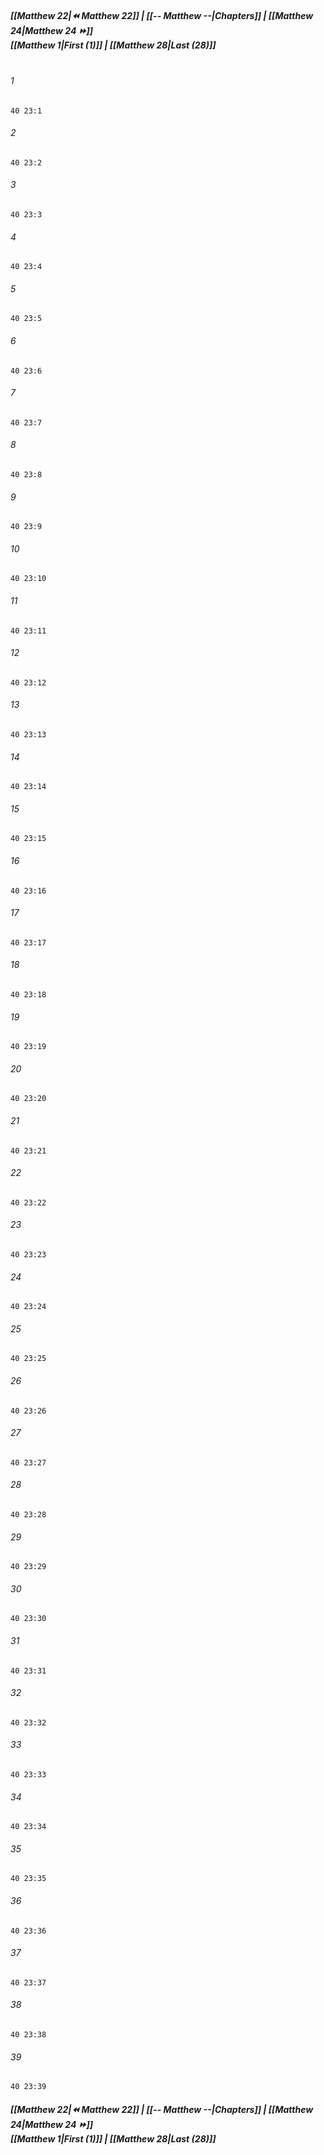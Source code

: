 
##### **[[Matthew 22|⏪ Matthew 22]] | [[-- Matthew --|Chapters]] | [[Matthew 24|Matthew 24 ⏩]]**<br>**[[Matthew 1|First (1)]] | [[Matthew 28|Last (28)]]**<br><br>

###### 1
``` verse
40 23:1
```
###### 2
``` verse
40 23:2
```
###### 3
``` verse
40 23:3
```
###### 4
``` verse
40 23:4
```
###### 5
``` verse
40 23:5
```
###### 6
``` verse
40 23:6
```
###### 7
``` verse
40 23:7
```
###### 8
``` verse
40 23:8
```
###### 9
``` verse
40 23:9
```
###### 10
``` verse
40 23:10
```
###### 11
``` verse
40 23:11
```
###### 12
``` verse
40 23:12
```
###### 13
``` verse
40 23:13
```
###### 14
``` verse
40 23:14
```
###### 15
``` verse
40 23:15
```
###### 16
``` verse
40 23:16
```
###### 17
``` verse
40 23:17
```
###### 18
``` verse
40 23:18
```
###### 19
``` verse
40 23:19
```
###### 20
``` verse
40 23:20
```
###### 21
``` verse
40 23:21
```
###### 22
``` verse
40 23:22
```
###### 23
``` verse
40 23:23
```
###### 24
``` verse
40 23:24
```
###### 25
``` verse
40 23:25
```
###### 26
``` verse
40 23:26
```
###### 27
``` verse
40 23:27
```
###### 28
``` verse
40 23:28
```
###### 29
``` verse
40 23:29
```
###### 30
``` verse
40 23:30
```
###### 31
``` verse
40 23:31
```
###### 32
``` verse
40 23:32
```
###### 33
``` verse
40 23:33
```
###### 34
``` verse
40 23:34
```
###### 35
``` verse
40 23:35
```
###### 36
``` verse
40 23:36
```
###### 37
``` verse
40 23:37
```
###### 38
``` verse
40 23:38
```
###### 39
``` verse
40 23:39
```

##### **[[Matthew 22|⏪ Matthew 22]] | [[-- Matthew --|Chapters]] | [[Matthew 24|Matthew 24 ⏩]]**<br>**[[Matthew 1|First (1)]] | [[Matthew 28|Last (28)]]**
